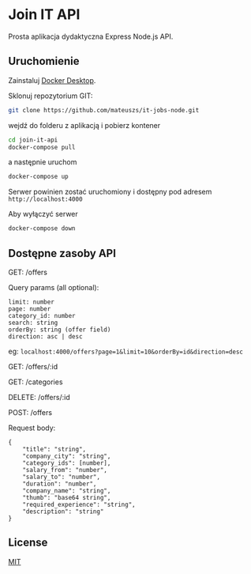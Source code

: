 # Join IT API

Prosta aplikacja dydaktyczna Express Node.js API.

## Uruchomienie

Zainstaluj [Docker Desktop](https://www.docker.com/get-started).

Sklonuj repozytorium GIT:

```bash
git clone https://github.com/mateuszs/it-jobs-node.git
```

wejdź do folderu z aplikacją i pobierz kontener

```bash
cd join-it-api
docker-compose pull
```

a następnie uruchom

```bash
docker-compose up
```

Serwer powinien zostać uruchomiony i dostępny pod adresem `http://localhost:4000`

Aby wyłączyć serwer

```bash
docker-compose down
```

## Dostępne zasoby API

GET: /offers

Query params (all optional):

```
limit: number
page: number
category_id: number
search: string
orderBy: string (offer field)
direction: asc | desc
```

eg: `localhost:4000/offers?page=1&limit=10&orderBy=id&direction=desc`

GET: /offers/:id

GET: /categories

DELETE: /offers/:id

POST: /offers

Request body:

```
{
	"title": "string",
	"company_city": "string",
	"category_ids": [number],
	"salary_from": "number",
	"salary_to": "number",
	"duration": "number",
	"company_name": "string",
	"thumb": "base64 string",
	"required_experience": "string",
	"description": "string"
}
```

## License

[MIT](https://choosealicense.com/licenses/mit/)

